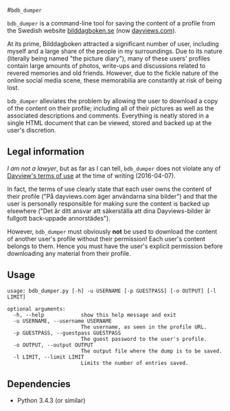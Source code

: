 #`bdb_dumper`

`bdb_dumper` is a command-line tool for saving the content of a profile from the Swedish website [bilddagboken.se](http://bilddagboken.se) (now [dayviews.com](http://dayviews.com)).

At its prime, Bilddagboken attracted a significant number of user, including myself and a large share of the people in my surroundings. Due to its nature (literally being named "the picture diary"), many of these users' profiles contain large amounts of photos, write-ups and discussions related to revered memories and old friends. However, due to the fickle nature of the online social media scene, these memorabilia are constantly at risk of being lost.

`bdb_dumper` alleviates the problem by allowing the user to download a copy of the content on their profile; including all of their pictures as well as the associated descriptions and comments. Everything is neatly stored in a single HTML document that can be viewed, stored and backed up at the user's discretion.


## Legal information

_I am not a lawyer_, but as far as I can tell, `bdb_dumper` does not violate any of [Dayview's terms of use](http://dayviews.com/p/termsNew/) at the time of writing (2016-04-07).

In fact, the terms of use clearly state that each user owns the content of their profile ("På dayviews.com äger användarna sina bilder") and that the user is personally responsible for making sure the content is backed up elsewhere ("Det är ditt ansvar att säkerställa att dina Dayviews-bilder är fullgott back-uppade annorstädes").

However, `bdb_dumper` must obviously __not__ be used to download the content of another user's profile without their permission! Each user's content belongs to them. Hence you must have the user's explicit permission before downloading any material from their profile.


## Usage

	usage: bdb_dumper.py [-h] -u USERNAME [-p GUESTPASS] [-o OUTPUT] [-l LIMIT]

	optional arguments:
	  -h, --help            show this help message and exit
	  -u USERNAME, --username USERNAME
	                        The username, as seen in the profile URL.
	  -p GUESTPASS, --guestpass GUESTPASS
	                        The guest password to the user's profile.
	  -o OUTPUT, --output OUTPUT
	                        The output file where the dump is to be saved.
	  -l LIMIT, --limit LIMIT
	                        Limits the number of entries saved.


## Dependencies

* Python 3.4.3 (or similar)